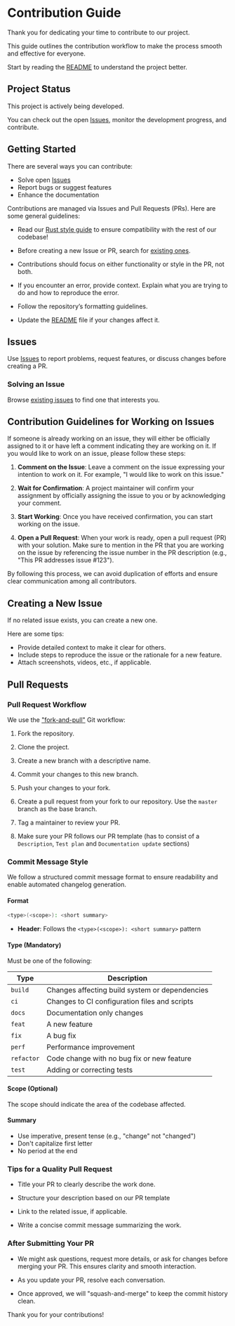 # Contribution Guide

[GitPR]: https://github.com/susam/gitpr
[Issues]: https://github.com/calimero-network/core/issues
[README]: README.mdx
[STYLE]: STYLE.md

Thank you for dedicating your time to contribute to our project.

This guide outlines the contribution workflow to make the process smooth and
effective for everyone.

Start by reading the [README][] to understand the project better.

## Project Status

This project is actively being developed.

You can check out the open [Issues][], monitor the development progress, and
contribute.

## Getting Started

There are several ways you can contribute:

- Solve open [Issues][]
- Report bugs or suggest features
- Enhance the documentation

Contributions are managed via Issues and Pull Requests (PRs). Here are some
general guidelines:

- Read our [Rust style guide][STYLE] to ensure compatibility with the rest of our codebase!

- Before creating a new Issue or PR, search for [existing ones][Issues].

- Contributions should focus on either functionality or style in the PR, not
  both.

- If you encounter an error, provide context. Explain what you are trying to do
  and how to reproduce the error.

- Follow the repository’s formatting guidelines.

- Update the [README][] file if your changes affect it.

## Issues

Use [Issues][] to report problems, request features, or discuss changes before
creating a PR.

### Solving an Issue

Browse [existing issues][Issues] to find one that interests you.

## Contribution Guidelines for Working on Issues

If someone is already working on an issue, they will either be officially
assigned to it or have left a comment indicating they are working on it. If you
would like to work on an issue, please follow these steps:

1. **Comment on the Issue**: Leave a comment on the issue expressing your
   intention to work on it. For example, "I would like to work on this issue."

2. **Wait for Confirmation**: A project maintainer will confirm your assignment
   by officially assigning the issue to you or by acknowledging your comment.

3. **Start Working**: Once you have received confirmation, you can start working
   on the issue.

4. **Open a Pull Request**: When your work is ready, open a pull request (PR)
   with your solution. Make sure to mention in the PR that you are working on
   the issue by referencing the issue number in the PR description (e.g., "This
   PR addresses issue #123").

By following this process, we can avoid duplication of efforts and ensure clear
communication among all contributors.

## Creating a New Issue

If no related issue exists, you can create a new one.

Here are some tips:

- Provide detailed context to make it clear for others.
- Include steps to reproduce the issue or the rationale for a new feature.
- Attach screenshots, videos, etc., if applicable.

## Pull Requests

### Pull Request Workflow

We use the ["fork-and-pull"][GitPR] Git workflow:

1. Fork the repository.

2. Clone the project.

3. Create a new branch with a descriptive name.

4. Commit your changes to this new branch.

5. Push your changes to your fork.

6. Create a pull request from your fork to our repository. Use the `master`
   branch as the base branch.

7. Tag a maintainer to review your PR.

8. Make sure your PR follows our PR template (has to consist of a `Description`, `Test plan` and `Documentation update` sections)

### Commit Message Style

We follow a structured commit message format to ensure readability and enable automated changelog generation.

#### Format

```bash
<type>(<scope>): <short summary>
```

- **Header**: Follows the `<type>(<scope>): <short summary>` pattern

#### Type (Mandatory)

Must be one of the following:

| Type | Description |
|------|-------------|
| `build` | Changes affecting build system or dependencies |
| `ci` | Changes to CI configuration files and scripts |
| `docs` | Documentation only changes |
| `feat` | A new feature |
| `fix` | A bug fix |
| `perf` | Performance improvement |
| `refactor` | Code change with no bug fix or new feature |
| `test` | Adding or correcting tests |

#### Scope (Optional)

The scope should indicate the area of the codebase affected.

#### Summary

- Use imperative, present tense (e.g., "change" not "changed")
- Don't capitalize first letter
- No period at the end

### Tips for a Quality Pull Request

- Title your PR to clearly describe the work done.

- Structure your description based on our PR template

- Link to the related issue, if applicable.

- Write a concise commit message summarizing the work.

### After Submitting Your PR

- We might ask questions, request more details, or ask for changes before
  merging your PR. This ensures clarity and smooth interaction.

- As you update your PR, resolve each conversation.

- Once approved, we will "squash-and-merge" to keep the commit history clean.

Thank you for your contributions!
